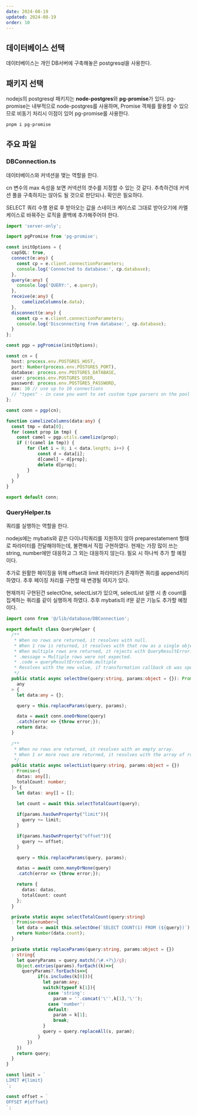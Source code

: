 ```yaml
---
date: 2024-08-19
updated: 2024-08-19
order: 10
---
```

## 데이터베이스 선택
데이터베이스는 개인 DB서버에 구축해놓은 postgresql을 사용한다.

## 패키지 선택
nodejs의 postgresql 패키지는 **node-postgres**와 **pg-promise**가 있다.
pg-promise는 내부적으로 node-postgres를 사용하며, Promise 객체를 활용할 수 있으므로 비동기 처리시 이점이 있어 pg-promise를 사용한다.

```sh
pnpm i pg-promise
```

## 주요 파일
### DBConnection.ts  
데이터베이스와 커넥션을 맺는 역할을 한다.

cn 변수의 max 속성을 보면 커넥션의 갯수를 지정할 수 있는 것 같다. 추측하건데 커넥션 풀을 구축하지는 않아도 될 것으로 판단되나. 확인은 필요하다.

SELECT 쿼리 수행 완료 후 받아오는 값을 스네이크 케이스로 그대로 받아오기에 카멜 케이스로 바꿔주는 로직을 콜백에 추가해주어야 한다.
```ts
import 'server-only';

import pgPromise from 'pg-promise';

const initOptions = {
  capSQL: true,
  connect(e:any) {
    const cp = e.client.connectionParameters;
    console.log('Connected to database:', cp.database);
  },
  query(e:any) {
    console.log('QUERY:', e.query);
  },
  receive(e:any) {
      camelizeColumns(e.data);
  },
  disconnect(e:any) {
    const cp = e.client.connectionParameters;
    console.log('Disconnecting from database:', cp.database);
  }
};

const pgp = pgPromise(initOptions);

const cn = {
  host: process.env.POSTGRES_HOST,
  port: Number(process.env.POSTGRES_PORT),
  database: process.env.POSTGRES_DATABASE,
  user: process.env.POSTGRES_USER,
  password: process.env.POSTGRES_PASSWORD,
  max: 10 // use up to 10 connections
  // "types" - in case you want to set custom type parsers on the pool level
};

const conn = pgp(cn);

function camelizeColumns(data:any) {
  const tmp = data[0];
  for (const prop in tmp) {
    const camel = pgp.utils.camelize(prop);
    if (!(camel in tmp)) {
        for (let i = 0; i < data.length; i++) {
            const d = data[i];
            d[camel] = d[prop];
            delete d[prop];
        }
    }
  }
}

export default conn;
```

### QueryHelper.ts
쿼리를 실행하는 역할을 한다. 

nodejs에는 mybatis와 같은 다이나믹쿼리를 지원하지 않아 preparestatement 형태로 파라미터를 전달해야하는데, 불편해서 직접 구현하였다. 현재는 가장 많이 쓰는 string, number에만 대응하고 그 외는 대응하지 않는다. 필요 시 하나씩 추가 할 예정이다.

추가로 원활한 페이징을 위해 offset과 limit 파라미터가 존재하면 쿼리를 append처리 하였다. 추후 페이징 처리를 구현할 때 변경될 여지가 있다.

현재까지 구현된건 selectOne, selectList가 있으며, selectList 실행 시 총 count를 집계하는 쿼리를 같이 실행하게 하였다. 추후 mybatis의 if문 같은 기능도 추가할 예정이다.

```ts
import conn from '@/lib/database/DBConnection';

export default class QueryHelper {
  /**
   * When no rows are returned, it resolves with null.
   * When 1 row is returned, it resolves with that row as a single object.
   * When multiple rows are returned, it rejects with QueryResultError:
   * .message = Multiple rows were not expected.
   * .code = queryResultErrorCode.multiple
   * Resolves with the new value, if transformation callback cb was specified.
   */
  public static async selectOne(query:string, params:object = {}): Promise<
    any
  > {
    let data:any = {};

    query = this.replaceParams(query, params);

    data = await conn.oneOrNone(query)
    .catch(error => {throw error;});
    return data;
  }
  
  /**
   * When no rows are returned, it resolves with an empty array.
   * When 1 or more rows are returned, it resolves with the array of rows.
   */
  public static async selectList(query:string, params:object = {})
  : Promise<{
    datas: any[];
    totalCount: number;
  }> {
    let datas: any[] = [];

    let count = await this.selectTotalCount(query);
    
    if(params.hasOwnProperty("limit")){
      query += limit;
    }

    if(params.hasOwnProperty("offset")){
      query += offset;
    }

    query = this.replaceParams(query, params);

    datas = await conn.manyOrNone(query)
    .catch(error => {throw error;});

    return {
      datas: datas,
      totalCount: count
    };
  }

  private static async selectTotalCount(query:string)
  : Promise<number>{
    let data = await this.selectOne(`SELECT COUNT(1) FROM (${query})`)
    return Number(data.count);
  }

  private static replaceParams(query:string, params:object = {})
  : string{
    let queryParams = query.match(/\#.+?\}/g);
    Object.entries(params).forEach((k)=>{
      queryParams?.forEach(s=>{
            if(s.includes(k[0])){
              let param:any;
              switch(typeof k[1]){
                case 'string':
                  param = ''.concat('\'',k[1],'\'');
                case 'number':
                default:
                  param = k[1];
                  break;
              }
              query = query.replaceAll(s, param);
            }
        })
    })
    return query;
  }
}

const limit = `
LIMIT #{limit}
`;

const offset = `
OFFSET #{offset}
`;
```
